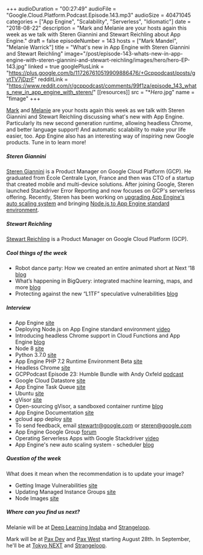 +++
audioDuration = "00:27:49"
audioFile = "Google.Cloud.Platform.Podcast.Episode.143.mp3"
audioSize = 40471045 
categories = ["App Engine", "Scalability", "Serverless", "Idiomatic"]
date = "2018-08-22"
description = "Mark and Melanie are your hosts again this week as we talk with Steren Giannini and Stewart Reichling about App Engine."
draft = false
episodeNumber = 143
hosts = ["Mark Mandel", "Melanie Warrick"]
title = "What's new in App Engine with Steren Giannini and Stewart Reichling"
image="/post/episode-143-whats-new-in-app-engine-with-steren-giannini-and-stewart-reichling/images/hero/hero-EP-143.jpg"
linked = true
googlePlusLink = "https://plus.google.com/b/117267610519909886476/+Gcppodcast/posts/gvtTV7jDzrF"
redditLink = "https://www.reddit.com/r/gcppodcast/comments/99f1za/episode_143_whats_new_in_app_engine_with_steren/"
[[resources]]
  src = "**Hero*.jpg"
  name = "fimage"
+++

[Mark](https://twitter.com/Neurotic) and [Melanie](https://twitter.com/nyghtowl) are your hosts again this week as we talk with Steren Giannini and Stewart Reichling discussing what's new with App Engine. Particularly its new second generation runtime, allowing headless Chrome, and better language support! And automatic scalability to make your life easier, too. App Engine also has an interesting way of inspiring new Google products. Tune in to learn more!

<!--more-->

##### Steren Giannini

[Steren Giannini](https://twitter.com/steren) is a Product Manager on Google Cloud Platform (GCP). He graduated from École Centrale Lyon, France and then was CTO of a startup that created mobile and multi-device solutions. After joining Google, Steren launched Stackdriver Error Reporting and now focuses on GCP's serverless offering. Recently, Steren has been working on [upgrading App Engine's auto scaling system](https://cloudplatform.googleblog.com/2018/05/Increase-performance-while-reducing-costs-with-the-new-App-Engine-scheduler.html) and bringing [Node.js to App Engine standard environment](https://cloudplatform.googleblog.com/2018/06/Now-you-can-deploy-your-Node-js-app-to-App-Engine-standard-environment.html).

##### Stewart Reichling

[Stewart Reichling](https://twitter.com/stewblr) is a Product Manager on Google Cloud Platform (GCP).

##### Cool things of the week

* Robot dance party: How we created an entire animated short at Next ‘18 [blog](https://cloud.google.com/blog/topics/inside-google-cloud/robot-dance-party-how-we-created-an-entire-animated-short-at-next-18)
* What’s happening in BigQuery: integrated machine learning, maps, and more [blog](https://cloud.google.com/blog/products/data-analytics/whats-happening-bigquery-integrated-machine-learning-maps-and-more)
* Protecting against the new “L1TF” speculative vulnerabilities [blog](https://cloud.google.com/blog/products/gcp/protecting-against-the-new-l1tf-speculative-vulnerabilities)

##### Interview

* App Engine [site](https://cloud.google.com/appengine)
* Deploying Node.js on App Engine standard environment [video](https://www.youtube.com/watch?v=C_9lpcfDCHs)
* Introducing headless Chrome support in Cloud Functions and App Engine [blog](https://cloud.google.com/blog/products/gcp/introducing-headless-chrome-support-in-cloud-functions-and-app-engine)
* Node 8 [site](https://nodejs.org/en/blog/release/v8.0.0/)
* Python 3.7.0 [site](https://www.python.org/downloads/release/python-370/)
* App Engine PHP 7.2 Runtime Environment Beta [site](https://cloud.google.com/appengine/docs/standard/php7/runtime) 
* Headless Chrome [site](https://chromium.googlesource.com/chromium/src/+/lkgr/headless/README.md)
* GCPPodcast Episode 23: Humble Bundle with Andy Oxfeld [podcast](https://www.gcppodcast.com/post/episode-23-humble-bundle-with-andy-oxfeld/)
* Google Cloud Datastore [site](https://cloud.google.com/datastore/)
* App Engine Task Queue [site](https://cloud.google.com/appengine/docs/standard/python/taskqueue/)
* Ubuntu [site](https://www.ubuntu.com)
* gVisor [site](https://github.com/google/gvisor)
* Open-sourcing gVisor, a sandboxed container runtime [blog](https://cloudplatform.googleblog.com/2018/05/Open-sourcing-gVisor-a-sandboxed-container-runtime.html)
* App Engine Documentation [site](https://cloud.google.com/appengine/docs/)
* gcloud app deploy [site](https://cloud.google.com/sdk/gcloud/reference/app/deploy)
* To send feedback, email [stewartr@google.com](mailto:stewartr@google.com) or [steren@google.com](mailto:steren@google.com)
* App Engine Google Group [forum](https://groups.google.com/forum/#!forum/google-appengine)
* Operating Serverless Apps with Google Stackdriver [video](https://youtu.be/wQ1LQeN6HG0)
* App Engine's new auto scaling system - scheduler [blog](https://cloudplatform.googleblog.com/2018/05/Increase-performance-while-reducing-costs-with-the-new-App-Engine-scheduler.html)

##### Question of the week

What does it mean when the recommendation is to update your image?

* Getting Image Vulnerabilities [site](https://cloud.google.com/container-registry/docs/get-image-vulnerabilities)
* Updating Managed Instance Groups [site](https://cloud.google.com/compute/docs/instance-groups/updating-managed-instance-groups)
* Node Images [site](https://cloud.google.com/kubernetes-engine/docs/concepts/node-images#automatic_upgrade_and_repair)

##### Where can you find us next?

Melanie will be at [Deep Learning Indaba](http://www.deeplearningindaba.com) and [Strangeloop](https://www.thestrangeloop.com).

Mark will be at [Pax Dev](http://dev.paxsite.com/) and [Pax West](http://west.paxsite.com/) starting August 28th. In September, he'll be at [Tokyo NEXT](https://cloud.withgoogle.com/next18/tokyo) and [Strangeloop](https://www.thestrangeloop.com).